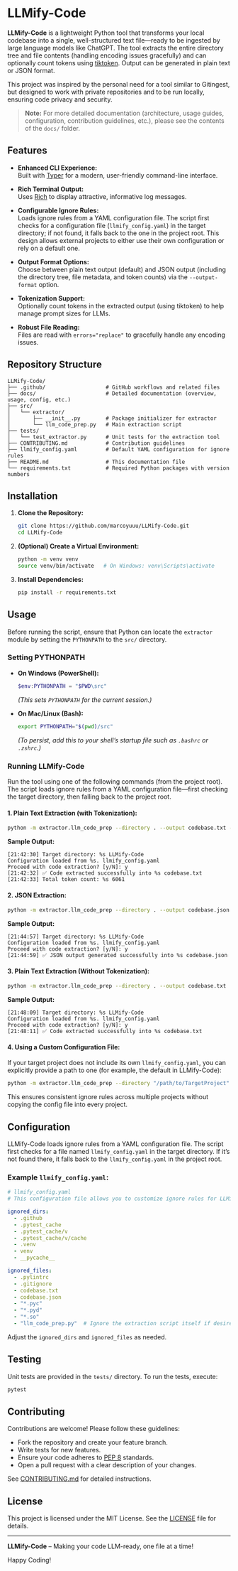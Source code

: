 # LLMify-Code

**LLMify-Code** is a lightweight Python tool that transforms your local codebase into a single, well-structured text file—ready to be ingested by large language models like ChatGPT. The tool extracts the entire directory tree and file contents (handling encoding issues gracefully) and can optionally count tokens using [tiktoken](https://github.com/openai/tiktoken). Output can be generated in plain text or JSON format.

This project was inspired by the personal need for a tool similar to Gitingest, but designed to work with private repositories and to be run locally, ensuring code privacy and security.

> **Note:** For more detailed documentation (architecture, usage guides, configuration, contribution guidelines, etc.), please see the contents of the `docs/` folder.

## Features

- **Enhanced CLI Experience:**  
  Built with [Typer](https://typer.tiangolo.com/) for a modern, user-friendly command-line interface.

- **Rich Terminal Output:**  
  Uses [Rich](https://rich.readthedocs.io/) to display attractive, informative log messages.

- **Configurable Ignore Rules:**  
  Loads ignore rules from a YAML configuration file. The script first checks for a configuration file (`llmify_config.yaml`) in the target directory; if not found, it falls back to the one in the project root. This design allows external projects to either use their own configuration or rely on a default one.

- **Output Format Options:**  
  Choose between plain text output (default) and JSON output (including the directory tree, file metadata, and token counts) via the `--output-format` option.

- **Tokenization Support:**  
  Optionally count tokens in the extracted output (using tiktoken) to help manage prompt sizes for LLMs.

- **Robust File Reading:**  
  Files are read with `errors="replace"` to gracefully handle any encoding issues.

## Repository Structure

```
LLMify-Code/
├── .github/                   # GitHub workflows and related files
├── docs/                      # Detailed documentation (overview, usage, config, etc.)
├── src/
│   └── extractor/
│       ├── __init__.py        # Package initializer for extractor
│       └── llm_code_prep.py   # Main extraction script
├── tests/
│   └── test_extractor.py      # Unit tests for the extraction tool
├── CONTRIBUTING.md            # Contribution guidelines
├── llmify_config.yaml         # Default YAML configuration for ignore rules
├── README.md                  # This documentation file
└── requirements.txt           # Required Python packages with version numbers
```

## Installation

1. **Clone the Repository:**

   ```bash
   git clone https://github.com/marcoyuuu/LLMify-Code.git
   cd LLMify-Code
   ```

2. **(Optional) Create a Virtual Environment:**

   ```bash
   python -m venv venv
   source venv/bin/activate   # On Windows: venv\Scripts\activate
   ```

3. **Install Dependencies:**

   ```bash
   pip install -r requirements.txt
   ```

## Usage

Before running the script, ensure that Python can locate the `extractor` module by setting the `PYTHONPATH` to the `src/` directory.

### **Setting PYTHONPATH**

- **On Windows (PowerShell):**
  ```powershell
  $env:PYTHONPATH = "$PWD\src"
  ```
  *(This sets `PYTHONPATH` for the current session.)*

- **On Mac/Linux (Bash):**
  ```bash
  export PYTHONPATH="$(pwd)/src"
  ```
  *(To persist, add this to your shell’s startup file such as `.bashrc` or `.zshrc`.)*

### **Running LLMify-Code**

Run the tool using one of the following commands (from the project root). The script loads ignore rules from a YAML configuration file—first checking the target directory, then falling back to the project root.

#### **1. Plain Text Extraction (with Tokenization):**

```bash
python -m extractor.llm_code_prep --directory . --output codebase.txt --tokenize
```

**Sample Output:**
```
[21:42:30] Target directory: %s LLMify-Code
Configuration loaded from %s. llmify_config.yaml
Proceed with code extraction? [y/N]: y
[21:42:32] ✅ Code extracted successfully into %s codebase.txt
[21:42:33] Total token count: %s 6061
```

#### **2. JSON Extraction:**

```bash
python -m extractor.llm_code_prep --directory . --output codebase.json --output-format json
```

**Sample Output:**
```
[21:44:57] Target directory: %s LLMify-Code
Configuration loaded from %s. llmify_config.yaml
Proceed with code extraction? [y/N]: y
[21:44:59] ✅ JSON output generated successfully into %s codebase.json
```

#### **3. Plain Text Extraction (Without Tokenization):**

```bash
python -m extractor.llm_code_prep --directory . --output codebase.txt
```

**Sample Output:**
```
[21:48:09] Target directory: %s LLMify-Code
Configuration loaded from %s. llmify_config.yaml
Proceed with code extraction? [y/N]: y
[21:48:11] ✅ Code extracted successfully into %s codebase.txt
```

#### **4. Using a Custom Configuration File:**

If your target project does not include its own `llmify_config.yaml`, you can explicitly provide a path to one (for example, the default in LLMify-Code):

```bash
python -m extractor.llm_code_prep --directory "/path/to/TargetProject" --output codebase.txt --config "/path/to/LLMify-Code/llmify_config.yaml"
```

This ensures consistent ignore rules across multiple projects without copying the config file into every project.

## Configuration

LLMify-Code loads ignore rules from a YAML configuration file. The script first checks for a file named `llmify_config.yaml` in the target directory. If it’s not found there, it falls back to the `llmify_config.yaml` in the project root.

### **Example `llmify_config.yaml`:**

```yaml
# llmify_config.yaml
# This configuration file allows you to customize ignore rules for LLMify-Code.

ignored_dirs:
  - .github
  - .pytest_cache
  - .pytest_cache/v
  - .pytest_cache/v/cache
  - .venv
  - venv
  - __pycache__

ignored_files:
  - .pylintrc
  - .gitignore
  - codebase.txt
  - codebase.json
  - "*.pyc"
  - "*.pyd"
  - "*.so"
  - "llm_code_prep.py"  # Ignore the extraction script itself if desired
```

Adjust the `ignored_dirs` and `ignored_files` as needed.

## Testing

Unit tests are provided in the `tests/` directory. To run the tests, execute:

```bash
pytest
```

## Contributing

Contributions are welcome! Please follow these guidelines:

- Fork the repository and create your feature branch.
- Write tests for new features.
- Ensure your code adheres to [PEP 8](https://www.python.org/dev/peps/pep-0008/) standards.
- Open a pull request with a clear description of your changes.

See [CONTRIBUTING.md](CONTRIBUTING.md) for detailed instructions.

## License

This project is licensed under the MIT License. See the [LICENSE](LICENSE) file for details.

---

**LLMify-Code** – Making your code LLM-ready, one file at a time!

Happy Coding!
